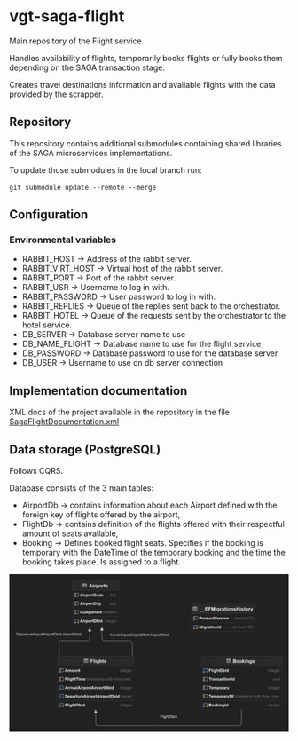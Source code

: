 # vgt-saga-flight

Main repository of the Flight service.

Handles availability of flights,
temporarily books flights or fully books them depending on the SAGA transaction stage.

Creates travel destinations information and available flights with the data provided by the scrapper.

## Repository

This repository contains additional submodules containing shared libraries of the SAGA microservices implementations.

To update those submodules in the local branch run:

    git submodule update --remote --merge

## Configuration

### Environmental variables

- RABBIT_HOST -> Address of the rabbit server.
- RABBIT_VIRT_HOST -> Virtual host of the rabbit server.
- RABBIT_PORT -> Port of the rabbit server.
- RABBIT_USR -> Username to log in with.
- RABBIT_PASSWORD -> User password to log in with.
- RABBIT_REPLIES -> Queue of the replies sent back to the orchestrator.
- RABBIT_HOTEL -> Queue of the requests sent by the orchestrator to the hotel service.
- DB_SERVER -> Database server name to use
- DB_NAME_FLIGHT -> Database name to use for the flight service
- DB_PASSWORD -> Database password to use for the database server
- DB_USER -> Username to use on db server connection

## Implementation documentation
XML docs of the project available in the repository in the
file [SagaFlightDocumentation.xml](SagaFlightDocumentation.xml)

## Data storage (PostgreSQL)

Follows CQRS.

Database consists of the 3 main tables:
 - AirportDb -> contains information about each Airport defined with the foreign key of flights offered by the airport,
 - FlightDb -> contains definition of the flights offered with their respectful amount of seats available,
 - Booking -> Defines booked flight seats. Specifies if the booking is temporary with the DateTime of the temporary booking and the time the booking takes place. Is assigned to a flight.

![Database schema](DB_FLIGHT.png)
